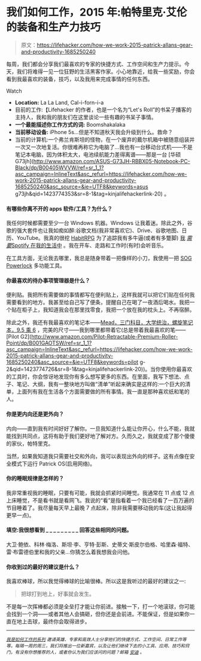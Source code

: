 # 我们如何工作，2015 年:帕特里克·艾伦的装备和生产力技巧

> 原文：<https://lifehacker.com/how-we-work-2015-patrick-allans-gear-and-productivity-1685250240>

每周，我们都会分享我们最喜欢的专家的快捷方式、工作空间和生产力提示。今天，我们将难得一见一位狂野的生活黑客作家。小心地靠近，给我一些奖励，你会看到我最喜欢的装备，技巧，以及我用来完成事情的任何东西。

Watch

*   **Location:** La La Land, Cal-i-forn-i-a
*   目前的工作:【Lifehacker 的作者，也是一个名为“Let's Roll”的书呆子播客的主持人，我和我的朋友们在这里谈论一些有趣的书呆子事情。
*   **一个最能描述你工作方式的词:** Boomshakalaka
*   **当前移动设备:** iPhone 5s...但是不知道秋天我会升级到什么。救命？
*   当前的计算机:一个弗兰肯斯坦的怪物，在一个废弃的戴尔机箱中被随意组装并一次又一次地复活。你很难再称它为电脑了...我也有一台移动台式机——不是笔记本电脑，因为体积太大，电池续航能力差得离谱——那是一台 [华硕 G73jh](http://www.amazon.com/ASUS-G73JH-RBBX05-Notebook-PC-Black/dp/B00405WVVW/ref=sr_1_1?asc_campaign=InlineText&asc_refurl=https://lifehacker.com/how-we-work-2015-patrick-allans-gear-and-productivity-1685250240&asc_source=&ie=UTF8&keywords=asus g73jh&qid=1423774353&sr=8-1&tag=kinjalifehackerlink-20) 。

#### **有哪些你离不开的 apps 软件/工具？为什么？**

我任何时候都需要至少一台 Windows 机器。Windows 让我着迷。除此之外，谷歌的强大套件也让我如痴如醉:谷歌文档(我非常喜欢它)、Drive、谷歌地图、日历、YouTube。我真的很挖 [HabitRPG](http://lifehacker.com/habitrpg-turns-better-behavior-into-a-game-of-survival-5976476) 为了追踪我有多牛逼(或者有多蹩脚) [我](https://lifehacker.com/the-best-spotify-tips-and-tricks-you-re-probably-not-us-1594729019) [*需要*](https://lifehacker.com/the-best-spotify-tips-and-tricks-you-re-probably-not-us-1594729019)[Spotify 在我的生活中](https://lifehacker.com/the-best-spotify-tips-and-tricks-you-re-probably-not-us-1594729019) 。我在开车、走路和工作时(有时)会听音乐。

在工具方面，无论我去哪里，我总是随身带着一把像样的小刀，我使用一把 [SOG Powerlock](https://www.amazon.com/dp/B003SZ1BA2?asc_campaign=InlineText&asc_refurl=https://lifehacker.com/how-we-work-2015-patrick-allans-gear-and-productivity-1685250240&asc_source=&linkCode=ogi&psc=1&smid=A2CELY56VHEFF1&tag=kinjalifehackerlink-20&th=1) 多功能工具。

#### 你最喜欢的待办事项管理器是什么？

便利贴。我把所有需要做的事情都写在便利贴上，这样我就可以把它们贴在任何我需要看到的地方。我甚至给自己写了便条，提醒自己在喝了一夜酒后喝水。我把一个贴在柜子上，我知道我会在那里找零食，我把一个放在我的枕头上。不再宿醉。

除此之外，我还有我最喜欢的笔记本——[Mead，三门科目，大学统治，螺旋笔记本，9.5 乘 6](https://www.amazon.com/dp/B0017YOYT6?asc_campaign=InlineText&asc_refurl=https://lifehacker.com/how-we-work-2015-patrick-allans-gear-and-productivity-1685250240&asc_source=&linkCode=ogi&psc=1&smid=AAF9U1UDCW9YL&tag=kinjalifehackerlink-20&th=1) ，完美的尺寸——我到哪里都带着它(总是带着我最喜欢的笔——[Pilot G2](http://www.amazon.com/Pilot-Retractable-Premium-Roller-Point/dp/B001GAOTSW/ref=sr_1_1?asc_campaign=InlineText&asc_refurl=https://lifehacker.com/how-we-work-2015-patrick-allans-gear-and-productivity-1685250240&asc_source=&ie=UTF8&keywords=pilot g-2&qid=1423774726&sr=8-1&tag=kinjalifehackerlink-20))。当你使用你最喜欢的工具时，你会惊讶地发现你有多么想写更多的东西。在里面，我写下想法、点子、笔记、大纲，我有一整块地方叫做“清单”听起来确实是这样的:一个巨大的清单，上面列有我在生活各个方面需要做的所有事情。我一直是那种喜欢纸和笔的人。

#### 你是更内向还是更外向？

内向——直到我有时间好好了解你。一旦我知道什么能让你开心，什么不能，我就能找到共同点，这将有助于我们更好地了解对方。久而久之，我就变成了那个傻傻的家伙，帕特里克。

当然，如果我知道我只需要社交和外向，我可以表现出外向的样子。这有点像在安全模式下运行 Patrick OS(启用网络)。

#### 你的睡眠规律是怎样的？

我非常重视我的睡眠，只要有可能，我就会抓紧时间睡觉。我通常在 11 点或 12 点上床睡觉，不是看书就是看网飞。我说的“看”是指看着一个我已经看了一百万遍的节目睡着了。我尽量每天早上最晚 7 点起床，除非我需要移动我的车(这让我起得更早一点)。

#### 填空:我很想看到 _ _ _ _ _ _ _ _ _ 回答这些相同的问题。

大卫·鲍依、科林·梅洛、斯坦·李、亨特·彭斯、史蒂文·斯皮尔伯格、哈里森·福特、雷·布雷德伯里和我的父亲...你猜怎么着我想我会问他。

#### 你收到过的最好的建议是什么？

我喜欢棒球，所以我觉得棒球的比喻很棒。所以这是我听过的最好的建议之一:

> 把球打到地上，好事就会发生。

不是每一次挥棒都必须是全垒打才能让你前进。接触一下，打一个地滚球，你可能会找到一个洞——或者其他人会搞砸，但你还是会前进。不能保证，但是如果你一直在地上击球，最终你会取得进步。

* * *

<small></small>*[<small>*我是如何工作的系列*</small>](http://lifehacker.com/how-i-work/) <small>*邀请英雄、专家和高效人士分享他们的快捷方式、工作空间、日常工作等等。每隔一周的周三，我们将推出一位新嘉宾，以及让他们继续下去的小工具、应用、技巧和窍门。有没有你想推荐的人，或者你认为我们应该问的问题？邮箱*</small> [<small>*安迪*</small>](mailto:andy@lifehacker.com) <small>*。*</small>*